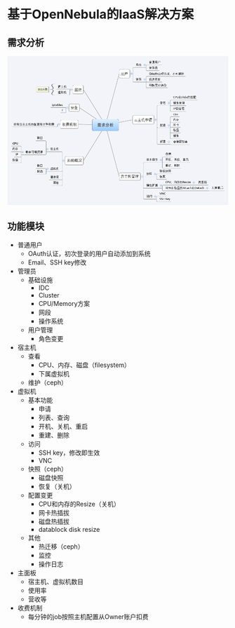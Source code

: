 # 基于OpenNebula的IaaS解决方案


## 需求分析

![需求分析](images/requirement.png?raw=true)


## 功能模块

* 普通用户
    * OAuth认证，初次登录的用户自动添加到系统
    * Email、SSH key修改
* 管理员
    * 基础设施
        * IDC
        * Cluster
        * CPU/Memory方案
        * 网段
        * 操作系统
    * 用户管理
        * 角色变更
* 宿主机
    * 查看
        * CPU、内存、磁盘（filesystem）
        * 下属虚拟机
    * 维护（ceph）
* 虚拟机
    * 基本功能
        * 申请
        * 列表、查询
        * 开机、关机、重启
        * 重建、删除
    * 访问
        * SSH key，修改即生效
        * VNC
    * 快照（ceph）
        * 磁盘快照
        * 恢复（关机）
    * 配置变更
        * CPU和内存的Resize（关机）
        * 网卡热插拔
        * 磁盘热插拔
        * datablock disk resize
    * 其他
        * 热迁移（ceph）
        * 监控
        * 操作日志
* 主面板
    * 宿主机、虚拟机数目
    * 使用率
    * 营收等
* 收费机制
    * 每分钟的job按照主机配置从Owner账户扣费
